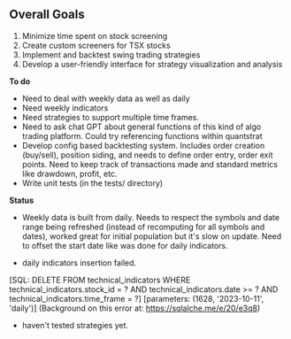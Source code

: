 

## Overall Goals
1. Minimize time spent on stock screening
2. Create custom screeners for TSX stocks
3. Implement and backtest swing trading strategies
4. Develop a user-friendly interface for strategy visualization and analysis


**To do**
- Need to deal with weekly data as well as daily
- Need weekly indicators
- Need strategies to support multiple time frames. 
- Need to ask chat GPT about general functions of this kind of algo trading platform. Could try referencing functions within quantstrat
- Develop config based backtesting system. Includes order creation (buy/sell), position siding, and needs to define order entry, order exit points. Need to keep track of transactions made and standard metrics like drawdown, profit, etc. 
- Write unit tests (in the tests/ directory)

**Status**
- Weekly data is built from daily. Needs to respect the symbols and date range being refreshed (instead of recomputing for all symbols and dates), worked great for initial population but it's slow on update. Need to offset the start date like was done for daily indicators.

- daily indicators insertion failed.

[SQL: DELETE FROM technical_indicators WHERE technical_indicators.stock_id = ? AND technical_indicators.date >= ? AND technical_indicators.time_frame = ?]
[parameters: (1628, '2023-10-11', 'daily')]
(Background on this error at: https://sqlalche.me/e/20/e3q8)

- haven't tested strategies yet.